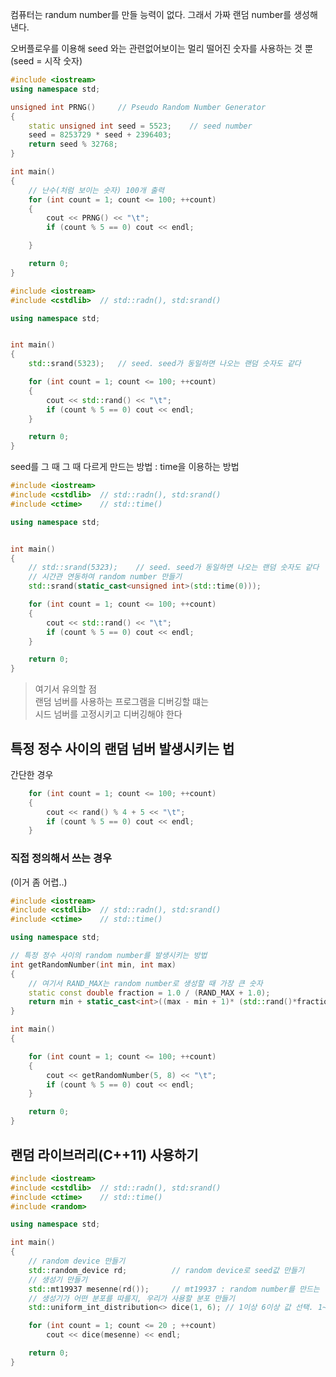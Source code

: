 컴퓨터는 randum number를 만들 능력이 없다. 그래서 가짜 랜덤 number를 생성해낸다.

오버플로우를 이용해 seed 와는 관련없어보이는 멀리 떨어진 숫자를 사용하는 것 뿐 (seed = 시작 숫자)

```cpp
#include <iostream>
using namespace std;

unsigned int PRNG()		// Pseudo Random Number Generator
{
	static unsigned int seed = 5523;	// seed number
	seed = 8253729 * seed + 2396403;
	return seed % 32768;
}

int main() 
{
	// 난수(처럼 보이는 숫자) 100개 출력
	for (int count = 1; count <= 100; ++count)
	{
		cout << PRNG() << "\t";
		if (count % 5 == 0) cout << endl;

	}

	return 0;
}
```

```cpp
#include <iostream>
#include <cstdlib>	// std::radn(), std:srand()

using namespace std;


int main() 
{
	std::srand(5323);	// seed. seed가 동일하면 나오는 랜덤 숫자도 같다

	for (int count = 1; count <= 100; ++count)
	{
		cout << std::rand() << "\t";
		if (count % 5 == 0) cout << endl;
	}

	return 0;
}
```

seed를 그 때 그 때 다르게 만드는 방법 : time을 이용하는 방법

```cpp
#include <iostream>
#include <cstdlib>	// std::radn(), std:srand()
#include <ctime>	// std::time()

using namespace std;


int main() 
{
	// std::srand(5323);	// seed. seed가 동일하면 나오는 랜덤 숫자도 같다
	// 시간관 연동하여 random number 만들기
	std::srand(static_cast<unsigned int>(std::time(0)));

	for (int count = 1; count <= 100; ++count)
	{
		cout << std::rand() << "\t";
		if (count % 5 == 0) cout << endl;
	}

	return 0;
}
```

> 여기서 유의할 점  
> 랜덤 넘버를 사용하는 프로그램을 디버깅할 떄는   
> 시드 넘버를 고정시키고 디버깅해야 한다

## 특정 정수 사이의 랜덤 넘버 발생시키는 법

간단한 경우 

```cpp
	for (int count = 1; count <= 100; ++count)
	{
		cout << rand() % 4 + 5 << "\t";
		if (count % 5 == 0) cout << endl;
	}
```

### 직접 정의해서 쓰는 경우 

(이거 좀 어렵..)

```cpp
#include <iostream>
#include <cstdlib>	// std::radn(), std:srand()
#include <ctime>	// std::time()

using namespace std;

// 특정 정수 사이의 random number를 발생시키는 방법
int getRandomNumber(int min, int max)
{
	// 여기서 RAND_MAX는 random number로 생성할 때 가장 큰 숫자
	static const double fraction = 1.0 / (RAND_MAX + 1.0);
	return min + static_cast<int>((max - min + 1)* (std::rand()*fraction));
}

int main() 
{

	for (int count = 1; count <= 100; ++count)
	{
		cout << getRandomNumber(5, 8) << "\t";
		if (count % 5 == 0) cout << endl;
	}

	return 0;
}
```

## 랜덤 라이브러리(C++11) 사용하기

```cpp
#include <iostream>
#include <cstdlib>	// std::radn(), std:srand()
#include <ctime>	// std::time()
#include <random>

using namespace std;

int main()
{	
	// random device 만들기
	std::random_device rd;			// random device로 seed값 만들기
	// 생성기 만들기
	std::mt19937 mesenne(rd());		// mt19937 : random number를 만드는 알고리즘
	// 생성기가 어떤 분포를 따를지, 우리가 사용할 분포 만들기
	std::uniform_int_distribution<> dice(1, 6); // 1이상 6이상 값 선택. 1~6까지의 선택 확률 모두 동일

	for (int count = 1; count <= 20 ; ++count)
		cout << dice(mesenne) << endl;

	return 0;
}
```